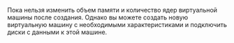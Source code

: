 Пока нельзя изменить объем памяти и количество ядер виртуальной машины после создания. Однако вы можете создать новую виртуальную машину с необходимыми характеристиками и подключить диски с данными к этой машине.
